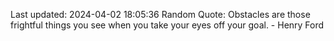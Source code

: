 Last updated: 2024-04-02 18:05:36
Random Quote: Obstacles are those frightful things you see when you take your eyes off your goal. - Henry Ford